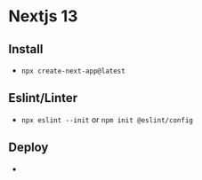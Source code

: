# Nextjs 13

## Install

- `npx create-next-app@latest`

## Eslint/Linter

- `npx eslint --init` or `npm init @eslint/config`

## Deploy

- 
